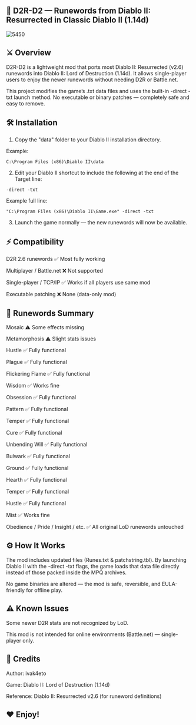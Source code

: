 ## 🧩 D2R-D2 — Runewords from Diablo II: Resurrected in Classic Diablo II (1.14d)


![5450](https://user-images.githubusercontent.com/93620854/212493683-61976fbe-e65b-4da9-b317-eb0577cdfc99.png)


## ⚔️ Overview

D2R-D2 is a lightweight mod that ports most Diablo II: Resurrected (v2.6) runewords into Diablo II: Lord of Destruction (1.14d).
It allows single-player users to enjoy the newer runewords without needing D2R or Battle.net.

This project modifies the game’s .txt data files and uses the built-in -direct -txt launch method.
No executable or binary patches — completely safe and easy to remove.

## 🛠️ Installation

1. Copy the "data" folder to your Diablo II installation directory.

Example:

```shell
C:\Program Files (x86)\Diablo II\data
```

2. Edit your Diablo II shortcut to include the following at the end of the Target line:

```shell
-direct -txt
```

Example full line:

```shell
"C:\Program Files (x86)\Diablo II\Game.exe" -direct -txt
```

3. Launch the game normally — the new runewords will now be available.


## ⚡ Compatibility

D2R 2.6 runewords	✅ Most fully working

Multiplayer / Battle.net	❌ Not supported

Single-player / TCP/IP	✅ Works if all players use same mod

Executable patching	❌ None (data-only mod)


## 💎 Runewords Summary


Mosaic	⚠️	Some effects missing

Metamorphosis	⚠️	Slight stats issues

Hustle	✅	Fully functional

Plague	✅	Fully functional

Flickering Flame	✅	Fully functional

Wisdom	✅	Works fine

Obsession	✅	Fully functional

Pattern	✅	Fully functional

Temper	✅	Fully functional

Cure	✅	Fully functional

Unbending Will	✅	Fully functional

Bulwark	✅	Fully functional

Ground	✅	Fully functional

Hearth	✅	Fully functional

Temper	✅	Fully functional

Hustle	✅	Fully functional

Mist	✅	Works fine

Obedience / Pride / Insight / etc.	✅	All original LoD runewords untouched


## ⚙️ How It Works

The mod includes updated files (Runes.txt & patchstring.tbl). By launching Diablo II with the -direct -txt flags, the game loads that data file directly instead of those packed inside the MPQ archives.

No game binaries are altered — the mod is safe, reversible, and EULA-friendly for offline play.


## ⚠️ Known Issues

Some newer D2R stats are not recognized by LoD.

This mod is not intended for online environments (Battle.net) — single-player only.


## 💬 Credits

Author: ivak4eto

Game: Diablo II: Lord of Destruction (1.14d)

Reference: Diablo II: Resurrected v2.6 (for runeword definitions)

## ❤️ Enjoy!
